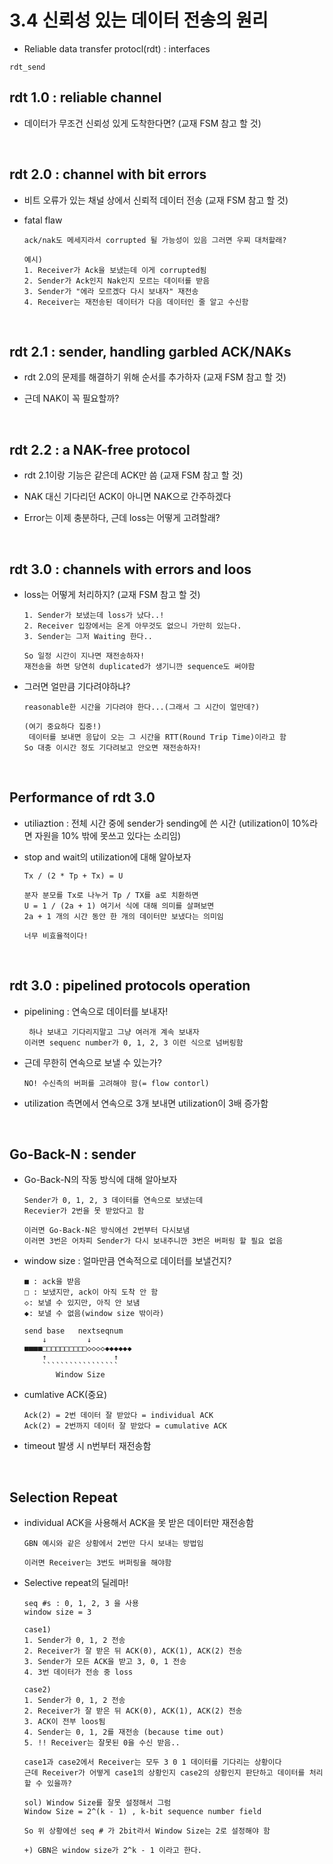 3.4 신뢰성 있는 데이터 전송의 원리
==============================
 * Reliable data transfer protocl(rdt) : interfaces
 ```
 rdt_send
 ``` 


rdt 1.0 : reliable channel
---------
* 데이터가 무조건 신뢰성 있게 도착한다면?
  (교재 FSM 참고 할 것)

<br/>

rdt 2.0 : channel with bit errors
--------
* 비트 오류가 있는 채널 상에서 신뢰적 데이터 전송
  (교재 FSM 참고 할 것)

* fatal flaw
  ```
  ack/nak도 메세지라서 corrupted 될 가능성이 있음 그러면 우찌 대처할래?

  예시)
  1. Receiver가 Ack을 보냈는데 이게 corrupted됨
  2. Sender가 Ack인지 Nak인지 모르는 데이터를 받음
  3. Sender가 "에라 모르겠다 다시 보내자" 재전송
  4. Receiver는 재전송된 데이터가 다음 데이터인 줄 알고 수신함
  ```

<br/>

rdt 2.1 : sender, handling garbled ACK/NAKs
--------
* rdt 2.0의 문제를 해결하기 위해 순서를 추가하자
  (교재 FSM 참고 할 것)

* 근데 NAK이 꼭 필요할까?

<br/>

rdt 2.2 : a NAK-free protocol
-------------------------
* rdt 2.1이랑 기능은 같은데 ACK만 씀
  (교재 FSM 참고 할 것)

* NAK 대신 기다리던 ACK이 아니면 NAK으로 간주하겠다

* Error는 이제 충분하다, 근데 loss는 어떻게 고려할래?

<br/>

rdt 3.0 : channels with errors and loos
----------------------------------------
* loss는 어떻게 처리하지? (교재 FSM 참고 할 것)
  ```
  1. Sender가 보냈는데 loss가 났다..!
  2. Receiver 입장에서는 온게 아무것도 없으니 가만히 있는다.
  3. Sender는 그저 Waiting 한다..

  So 일정 시간이 지나면 재전송하자!
  재전송을 하면 당연히 duplicated가 생기니깐 sequence도 써야함
  ```

* 그러면 얼만큼 기다려야하냐?
  ```
  reasonable한 시간을 기다려야 한다...(그래서 그 시간이 얼만데?)

  (여기 중요하다 집중!)
   데이터를 보내면 응답이 오는 그 시간을 RTT(Round Trip Time)이라고 함
  So 대충 이시간 정도 기다려보고 안오면 재전송하자!
  ```

<br/>

Performance of rdt 3.0
----------------------
* utiliaztion : 전체 시간 중에 sender가 sending에 쓴 시간
  (utilization이 10%라면 자원을 10% 밖에 못쓰고 있다는 소리임)

* stop and wait의 utilization에 대해 알아보자
  ```
  Tx / (2 * Tp + Tx) = U

  분자 분모를 Tx로 나누거 Tp / TX를 a로 치환하면
  U = 1 / (2a + 1) 여기서 식에 대해 의미를 살펴보면
  2a + 1 개의 시간 동안 한 개의 데이터만 보냈다는 의미임

  너무 비효율적이다!
  ```

<br/>

rdt 3.0 : pipelined protocols operation
----------------------
* pipelining : 연속으로 데이터를 보내자!
  ```
   하나 보내고 기다리지말고 그냥 여러개 계속 보내자
  이러면 sequenc number가 0, 1, 2, 3 이런 식으로 넘버링함
  ```

* 근데 무한히 연속으로 보낼 수 있는가?
  ```
  NO! 수신측의 버퍼를 고려해야 함(= flow contorl)
  ```

* utilization 측면에서 연속으로 3개 보내면 utilization이 3배 증가함

<br/>

Go-Back-N : sender
---------------------
* Go-Back-N의 작동 방식에 대해 알아보자
  ```
  Sender가 0, 1, 2, 3 데이터를 연속으로 보냈는데
  Recevier가 2번을 못 받았다고 함

  이러면 Go-Back-N은 방식에선 2번부터 다시보냄
  이러면 3번은 어차피 Sender가 다시 보내주니깐 3번은 버퍼링 할 필요 없음
  ```

* window size : 얼마만큼 연속적으로 데이터를 보낼건지?
  ```
  ■ : ack을 받음
  □ : 보냈지만, ack이 아직 도착 안 함
  ◇: 보낼 수 있지만, 아직 안 보냄
  ◆: 보낼 수 없음(window size 밖이라)

  send base   nextseqnum
      ↓         ↓
  ■■■■□□□□□□□□□□◇◇◇◇◆◆◆◆◆◆
      ↑               ↑
      `````````````````
         Window Size
  ```

* cumlative ACK(중요)
  ```
  Ack(2) = 2번 데이터 잘 받았다 = individual ACK
  Ack(2) = 2번까지 데이터 잘 받았다 = cumulative ACK
  ```

* timeout 발생 시 n번부터 재전송함

<br/>

Selection Repeat
--------------------
* individual ACK을 사용해서 ACK을 못 받은 데이터만 재전송함
  ```
  GBN 예시와 같은 상황에서 2번만 다시 보내는 방법임

  이러면 Receiver는 3번도 버퍼링을 해야함
  ```

* Selective repeat의 딜레마!
  ```
  seq #s : 0, 1, 2, 3 을 사용
  window size = 3
  
  case1)
  1. Sender가 0, 1, 2 전송
  2. Receiver가 잘 받은 뒤 ACK(0), ACK(1), ACK(2) 전송
  3. Sender가 모든 ACK을 받고 3, 0, 1 전송
  4. 3번 데이터가 전송 중 loss

  case2)
  1. Sender가 0, 1, 2 전송
  2. Receiver가 잘 받은 뒤 ACK(0), ACK(1), ACK(2) 전송
  3. ACK이 전부 loos됨
  4. Sender는 0, 1, 2를 재전송 (because time out)
  5. !! Receiver는 잘못된 0을 수신 받음..

  case1과 case2에서 Receiver는 모두 3 0 1 데이터를 기다리는 상황이다
  근데 Receiver가 어떻게 case1의 상황인지 case2의 상황인지 판단하고 데이터를 처리할 수 있을까?

  sol) Window Size를 잘못 설정해서 그럼
  Window Size = 2^(k - 1) , k-bit sequence number field

  So 위 상황에선 seq # 가 2bit라서 Window Size는 2로 설정해야 함

  +) GBN은 window size가 2^k - 1 이라고 한다.
  ```